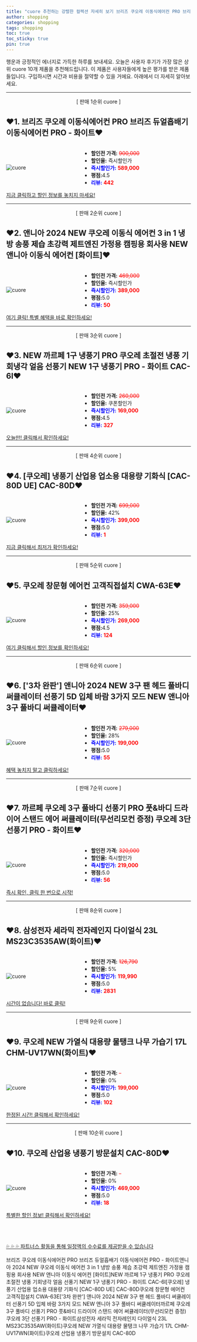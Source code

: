 ```yaml
---
title: "cuore 추천하는 강렬한 컬렉션 자세히 보기 브리즈 쿠오레 이동식에어컨 PRO 브리즈"
author: shopping
categories: shopping
tags: shopping
toc: true
toc_sticky: true
pin: true
---
```

행운과 긍정적인 에너지로 가득한 하루를 보내세요. 오늘은 사용자 후기가 가장 많은 상위 cuore 10개 제품을 추천해드립니다. 이 제품은 사용자들에게 높은 평가를 받은 제품들입니다. 구입하시면 시간과 비용을 절약할 수 있을 거에요. 아래에서 더 자세히 알아보세요.

---
<p class="toplist" style="margin: 0 auto; display: block; width: fit-content;">[ 판매 1순위 cuore ]</p>

<h2><strong>❤️1. 브리즈 쿠오레 이동식에어컨 PRO 브리즈 듀얼흡배기 이동식에어컨 PRO - 화이트❤️</strong></h2>

<div style="display: flex; align-items: center;">
    <div style="flex: 0.4;">
        <img src="https://thumbnail10.coupangcdn.com/thumbnails/remote/230x230ex/image/vendor_inventory/d647/770ad338b96fed332cb53940ed6bf2664a044b0dd05cb9a99b1fc1238761.png" alt="cuore" style="max-width: 100%;">
    </div>
    <div style="flex: 0.6; margin-left: 10px;">
        <ul>
            <li><strong>할인전 가격:</strong> <del style="color: red;">900,000</del></li>
            <li><strong>할인율:</strong> 즉시할인가</li>
            <li><span style='color:blue'><strong>즉시할인가:</strong></span> <span style='color:red'><strong>589,000</strong></span></li>
            <li><strong>평점:</strong>4.5</li>
            <li><span style='color:blue'><strong>리뷰:</strong></span> <span style='color:red'><strong>442</strong></span></li>
        </ul>
    </div>
</div>
<div class="center">
    <a href="https://William4Davisa.github.io?lptag=AF9450613&subid=githubio&pageKey=7273959280&traceid=V0-153&itemId=22393091834&vendorItemId=89438030547" class="myButton">
        지금 클릭하고 할인 정보를 놓치지 마세요!
    </a>
</div>


---
<p class="toplist" style="margin: 0 auto; display: block; width: fit-content;">[ 판매 2순위 cuore ]</p>

<h2><strong>❤️2. 앤니아 2024 NEW 쿠오레 이동식 에어컨 3 in 1 냉방 송풍 제습 초강력 제트엔진 가정용 캠핑용 회사용 NEW 앤니아 이동식 에어컨 [화이트]❤️</strong></h2>

<div style="display: flex; align-items: center;">
    <div style="flex: 0.4;">
        <img src="https://thumbnail7.coupangcdn.com/thumbnails/remote/230x230ex/image/vendor_inventory/8ea1/b694d0143abffe0fb6695e6b3b8cad68b12ad21024cfd75a7ee126919f92.png" alt="cuore" style="max-width: 100%;">
    </div>
    <div style="flex: 0.6; margin-left: 10px;">
        <ul>
            <li><strong>할인전 가격:</strong> <del style="color: red;">469,000</del></li>
            <li><strong>할인율:</strong> 즉시할인가</li>
            <li><span style='color:blue'><strong>즉시할인가:</strong></span> <span style='color:red'><strong>389,000</strong></span></li>
            <li><strong>평점:</strong>5.0</li>
            <li><span style='color:blue'><strong>리뷰:</strong></span> <span style='color:red'><strong>50</strong></span></li>
        </ul>
    </div>
</div>
<div class="center">
    <a href="https://William4Davisa.github.io?lptag=AF9450613&subid=githubio&pageKey=8198688029&traceid=V0-153&itemId=23491981575&vendorItemId=90611361304" class="myButton">
        여기 클릭! 특별 혜택을 바로 확인하세요!
    </a>
</div>


---
<p class="toplist" style="margin: 0 auto; display: block; width: fit-content;">[ 판매 3순위 cuore ]</p>

<h2><strong>❤️3. NEW 까르페 1구 냉풍기 PRO 쿠오레 초절전 냉풍 기회냉각 얼음 선풍기 NEW 1구 냉풍기 PRO - 화이트 CAC-6l❤️</strong></h2>

<div style="display: flex; align-items: center;">
    <div style="flex: 0.4;">
        <img src="https://thumbnail10.coupangcdn.com/thumbnails/remote/230x230ex/image/vendor_inventory/5c3f/c1c983ac71bf46cf672970766d53235f9cfbe970c5204180646c47f99aec.jpg" alt="cuore" style="max-width: 100%;">
    </div>
    <div style="flex: 0.6; margin-left: 10px;">
        <ul>
            <li><strong>할인전 가격:</strong> <del style="color: red;">260,000</del></li>
            <li><strong>할인율:</strong> 쿠폰할인가</li>
            <li><span style='color:blue'><strong>즉시할인가:</strong></span> <span style='color:red'><strong>169,000</strong></span></li>
            <li><strong>평점:</strong>4.5</li>
            <li><span style='color:blue'><strong>리뷰:</strong></span> <span style='color:red'><strong>327</strong></span></li>
        </ul>
    </div>
</div>
<div class="center">
    <a href="https://William4Davisa.github.io?lptag=AF9450613&subid=githubio&pageKey=7221638946&traceid=V0-153&itemId=18302374645&vendorItemId=89096239987" class="myButton">
        오늘만! 클릭해서 확인하세요!
    </a>
</div>


---
<p class="toplist" style="margin: 0 auto; display: block; width: fit-content;">[ 판매 4순위 cuore ]</p>

<h2><strong>❤️4. [쿠오레] 냉풍기 산업용 업소용 대용량 기화식 [CAC-80D UE] CAC-80D❤️</strong></h2>

<div style="display: flex; align-items: center;">
    <div style="flex: 0.4;">
        <img src="https://thumbnail8.coupangcdn.com/thumbnails/remote/230x230ex/image/vendor_inventory/0169/6172938f1cce782f9220d4e661579f5659fae703249aa5f9c3fb98d5a873.jpg" alt="cuore" style="max-width: 100%;">
    </div>
    <div style="flex: 0.6; margin-left: 10px;">
        <ul>
            <li><strong>할인전 가격:</strong> <del style="color: red;">699,000</del></li>
            <li><strong>할인율:</strong> 42%</li>
            <li><span style='color:blue'><strong>즉시할인가:</strong></span> <span style='color:red'><strong>399,000</strong></span></li>
            <li><strong>평점:</strong>5.0</li>
            <li><span style='color:blue'><strong>리뷰:</strong></span> <span style='color:red'><strong>1</strong></span></li>
        </ul>
    </div>
</div>
<div class="center">
    <a href="https://William4Davisa.github.io?lptag=AF9450613&subid=githubio&pageKey=8035035329&traceid=V0-153&itemId=22478306771&vendorItemId=90398005603" class="myButton">
        지금 클릭해서 최저가 확인하세요!
    </a>
</div>


---
<p class="toplist" style="margin: 0 auto; display: block; width: fit-content;">[ 판매 5순위 cuore ]</p>

<h2><strong>❤️5. 쿠오레 창문형 에어컨 고객직접설치 CWA-63E❤️</strong></h2>

<div style="display: flex; align-items: center;">
    <div style="flex: 0.4;">
        <img src="https://thumbnail6.coupangcdn.com/thumbnails/remote/230x230ex/image/retail/images/157553271345578-ad378e89-e6c7-4446-a77b-e78471bd09d0.jpg" alt="cuore" style="max-width: 100%;">
    </div>
    <div style="flex: 0.6; margin-left: 10px;">
        <ul>
            <li><strong>할인전 가격:</strong> <del style="color: red;">359,000</del></li>
            <li><strong>할인율:</strong> 25%</li>
            <li><span style='color:blue'><strong>즉시할인가:</strong></span> <span style='color:red'><strong>269,000</strong></span></li>
            <li><strong>평점:</strong>4.5</li>
            <li><span style='color:blue'><strong>리뷰:</strong></span> <span style='color:red'><strong>124</strong></span></li>
        </ul>
    </div>
</div>
<div class="center">
    <a href="https://William4Davisa.github.io?lptag=AF9450613&subid=githubio&pageKey=7279253021&traceid=V0-153&itemId=18581271804&vendorItemId=85717903314" class="myButton">
        여기 클릭해서 할인 정보를 확인하세요!
    </a>
</div>


---
<p class="toplist" style="margin: 0 auto; display: block; width: fit-content;">[ 판매 6순위 cuore ]</p>

<h2><strong>❤️6. ['3차 완판'] 앤니아 2024 NEW 3구 팬 헤드 풀바디 써큘레이터 선풍기 5D 입체 바람 3가지 모드 NEW 앤니아 3구 풀바디 써큘레이터❤️</strong></h2>

<div style="display: flex; align-items: center;">
    <div style="flex: 0.4;">
        <img src="https://thumbnail9.coupangcdn.com/thumbnails/remote/230x230ex/image/vendor_inventory/3853/5f202911ce64cefff962525437ae970a3b2ac6fbb9bf55352bdf7b8a5a0c.png" alt="cuore" style="max-width: 100%;">
    </div>
    <div style="flex: 0.6; margin-left: 10px;">
        <ul>
            <li><strong>할인전 가격:</strong> <del style="color: red;">279,000</del></li>
            <li><strong>할인율:</strong> 28%</li>
            <li><span style='color:blue'><strong>즉시할인가:</strong></span> <span style='color:red'><strong>199,000</strong></span></li>
            <li><strong>평점:</strong>5.0</li>
            <li><span style='color:blue'><strong>리뷰:</strong></span> <span style='color:red'><strong>55</strong></span></li>
        </ul>
    </div>
</div>
<div class="center">
    <a href="https://William4Davisa.github.io?lptag=AF9450613&subid=githubio&pageKey=8111571251&traceid=V0-153&itemId=22979857007&vendorItemId=90121945362" class="myButton">
        혜택 놓치지 말고 클릭하세요!
    </a>
</div>


---
<p class="toplist" style="margin: 0 auto; display: block; width: fit-content;">[ 판매 7순위 cuore ]</p>

<h2><strong>❤️7. 까르페 쿠오레 3구 풀바디 선풍기 PRO 풋&바디 드라이어 스탠드 에어 써큘레이터(무선리모컨 증정) 쿠오레 3단 선풍기 PRO - 화이트❤️</strong></h2>

<div style="display: flex; align-items: center;">
    <div style="flex: 0.4;">
        <img src="https://thumbnail9.coupangcdn.com/thumbnails/remote/230x230ex/image/vendor_inventory/984c/e2c1beb496a4dae9b5db5ee023b823838d7aba3689c7b6be4b07092bdc80.jpg" alt="cuore" style="max-width: 100%;">
    </div>
    <div style="flex: 0.6; margin-left: 10px;">
        <ul>
            <li><strong>할인전 가격:</strong> <del style="color: red;">320,000</del></li>
            <li><strong>할인율:</strong> 즉시할인가</li>
            <li><span style='color:blue'><strong>즉시할인가:</strong></span> <span style='color:red'><strong>219,000</strong></span></li>
            <li><strong>평점:</strong>5.0</li>
            <li><span style='color:blue'><strong>리뷰:</strong></span> <span style='color:red'><strong>56</strong></span></li>
        </ul>
    </div>
</div>
<div class="center">
    <a href="https://William4Davisa.github.io?lptag=AF9450613&subid=githubio&pageKey=8087352290&traceid=V0-153&itemId=22829286102&vendorItemId=89437594202" class="myButton">
        즉시 확인, 클릭 한 번으로 시작!
    </a>
</div>


---
<p class="toplist" style="margin: 0 auto; display: block; width: fit-content;">[ 판매 8순위 cuore ]</p>

<h2><strong>❤️8. 삼성전자 세라믹 전자레인지 다이얼식 23L MS23C3535AW(화이트)❤️</strong></h2>

<div style="display: flex; align-items: center;">
    <div style="flex: 0.4;">
        <img src="https://thumbnail7.coupangcdn.com/thumbnails/remote/230x230ex/image/retail/images/2023/08/03/10/4/e6172420-6d6c-4df2-8a83-469aa5d588e9.jpg" alt="cuore" style="max-width: 100%;">
    </div>
    <div style="flex: 0.6; margin-left: 10px;">
        <ul>
            <li><strong>할인전 가격:</strong> <del style="color: red;">126,790</del></li>
            <li><strong>할인율:</strong> 5%</li>
            <li><span style='color:blue'><strong>즉시할인가:</strong></span> <span style='color:red'><strong>119,990</strong></span></li>
            <li><strong>평점:</strong>5.0</li>
            <li><span style='color:blue'><strong>리뷰:</strong></span> <span style='color:red'><strong>2831</strong></span></li>
        </ul>
    </div>
</div>
<div class="center">
    <a href="https://William4Davisa.github.io?lptag=AF9450613&subid=githubio&pageKey=7507705896&traceid=V0-153&itemId=19665760785&vendorItemId=86771432008" class="myButton">
        시간이 없습니다! 바로 클릭!
    </a>
</div>


---
<p class="toplist" style="margin: 0 auto; display: block; width: fit-content;">[ 판매 9순위 cuore ]</p>

<h2><strong>❤️9. 쿠오레 NEW 가열식 대용량 물탱크 나무 가습기 17L CHM-UV17WN(화이트)❤️</strong></h2>

<div style="display: flex; align-items: center;">
    <div style="flex: 0.4;">
        <img src="https://thumbnail8.coupangcdn.com/thumbnails/remote/230x230ex/image/retail/images/2023/10/16/12/2/310d55d0-e5bc-421e-91fa-e77f249b39e3.jpg" alt="cuore" style="max-width: 100%;">
    </div>
    <div style="flex: 0.6; margin-left: 10px;">
        <ul>
            <li><strong>할인전 가격:</strong> <del style="color: red;">-</del></li>
            <li><strong>할인율:</strong> 0%</li>
            <li><span style='color:blue'><strong>즉시할인가:</strong></span> <span style='color:red'><strong>199,000</strong></span></li>
            <li><strong>평점:</strong>5.0</li>
            <li><span style='color:blue'><strong>리뷰:</strong></span> <span style='color:red'><strong>102</strong></span></li>
        </ul>
    </div>
</div>
<div class="center">
    <a href="https://William4Davisa.github.io?lptag=AF9450613&subid=githubio&pageKey=7674829946&traceid=V0-153&itemId=20483726527&vendorItemId=87464185471" class="myButton">
        한정된 시간! 클릭해서 확인하세요!
    </a>
</div>


---
<p class="toplist" style="margin: 0 auto; display: block; width: fit-content;">[ 판매 10순위 cuore ]</p>

<h2><strong>❤️10. 쿠오레 산업용 냉풍기 방문설치 CAC-80D❤️</strong></h2>

<div style="display: flex; align-items: center;">
    <div style="flex: 0.4;">
        <img src="https://thumbnail6.coupangcdn.com/thumbnails/remote/230x230ex/image/retail/images/2024/04/02/17/7/bd1021bb-a758-41c6-bbe6-2cbbe73d3e5a.jpg" alt="cuore" style="max-width: 100%;">
    </div>
    <div style="flex: 0.6; margin-left: 10px;">
        <ul>
            <li><strong>할인전 가격:</strong> <del style="color: red;">-</del></li>
            <li><strong>할인율:</strong> 0%</li>
            <li><span style='color:blue'><strong>즉시할인가:</strong></span> <span style='color:red'><strong>469,000</strong></span></li>
            <li><strong>평점:</strong>5.0</li>
            <li><span style='color:blue'><strong>리뷰:</strong></span> <span style='color:red'><strong>18</strong></span></li>
        </ul>
    </div>
</div>
<div class="center">
    <a href="https://William4Davisa.github.io?lptag=AF9450613&subid=githubio&pageKey=8003225682&traceid=V0-153&itemId=22296683972&vendorItemId=89342177819" class="myButton">
        특별한 할인 정보! 클릭해서 확인하세요!
    </a>
</div>

<br><br><br>[💦 💦 💦 파트너스 활동을 통해 일정액의 수수료를 제공받을 수 있습니다](https://link.coupang.com/a/bcpT2c)<br><br>브리즈 쿠오레 이동식에어컨 PRO 브리즈 듀얼흡배기 이동식에어컨 PRO - 화이트앤니아 2024 NEW 쿠오레 이동식 에어컨 3 in 1 냉방 송풍 제습 초강력 제트엔진 가정용 캠핑용 회사용 NEW 앤니아 이동식 에어컨 [화이트]NEW 까르페 1구 냉풍기 PRO 쿠오레 초절전 냉풍 기회냉각 얼음 선풍기 NEW 1구 냉풍기 PRO - 화이트 CAC-6l[쿠오레] 냉풍기 산업용 업소용 대용량 기화식 [CAC-80D UE] CAC-80D쿠오레 창문형 에어컨 고객직접설치 CWA-63E['3차 완판'] 앤니아 2024 NEW 3구 팬 헤드 풀바디 써큘레이터 선풍기 5D 입체 바람 3가지 모드 NEW 앤니아 3구 풀바디 써큘레이터까르페 쿠오레 3구 풀바디 선풍기 PRO 풋&바디 드라이어 스탠드 에어 써큘레이터(무선리모컨 증정) 쿠오레 3단 선풍기 PRO - 화이트삼성전자 세라믹 전자레인지 다이얼식 23L MS23C3535AW(화이트)쿠오레 NEW 가열식 대용량 물탱크 나무 가습기 17L CHM-UV17WN(화이트)쿠오레 산업용 냉풍기 방문설치 CAC-80D